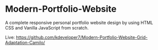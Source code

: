 # Modern-Portfolio-Website
A complete responsive personal portfolio website design by using HTML CSS and Vanilla JavaScript from scratch.

Live: <a href="https://github.com/kdeveloper7/Modern-Portfolio-Website-Grid-Adaptation-Camilo" target="_blank">https://github.com/kdeveloper7/Modern-Portfolio-Website-Grid-Adaptation-Camilo/</a>
